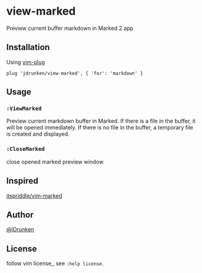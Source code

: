 view-marked
============================================================

Preview current buffer markdown in Marked 2.app


Installation
------------------------------------------------------------

Using [vim-plug][vim-plug]

```
plug 'jdrunken/view-marked', { 'for': 'markdown' }
```






Usage
------------------------------------------------------------


### `:ViewMarked`

Preview current markdown buffer in Marked.
If there is a file in the buffer, it will be opened immediately. If there is no file in the buffer, a temporary file is created and displayed.



### `:CloseMarked`

close opened marked preview window






Inspired
------------------------------------------------------------
 
[itspriddle/vim-marked][vim-marked]





Author
------------------------------------------------------------

[@jDrunken][one]





License
------------------------------------------------------------

follow vim license,, see `:help license`.




<!-- linker -->
[vim-marked]: https://github.com/itspriddle/vim-marked
[vim-plug]:[https://github.com/junegunn/vim-plug]
[one]: https://github.com
